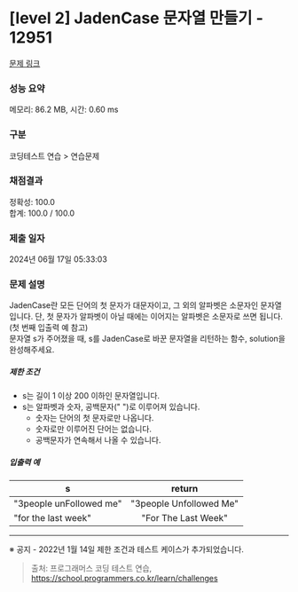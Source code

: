 # [level 2] JadenCase 문자열 만들기 - 12951 

[문제 링크](https://school.programmers.co.kr/learn/courses/30/lessons/12951) 

### 성능 요약

메모리: 86.2 MB, 시간: 0.60 ms

### 구분

코딩테스트 연습 > 연습문제

### 채점결과

정확성: 100.0<br/>합계: 100.0 / 100.0

### 제출 일자

2024년 06월 17일 05:33:03

### 문제 설명

<p style="user-select: auto !important;">JadenCase란 모든 단어의 첫 문자가 대문자이고, 그 외의 알파벳은 소문자인 문자열입니다. 단, 첫 문자가 알파벳이 아닐 때에는 이어지는 알파벳은 소문자로 쓰면 됩니다. (첫 번째 입출력 예 참고)<br style="user-select: auto !important;">
문자열 s가 주어졌을 때, s를 JadenCase로 바꾼 문자열을 리턴하는 함수, solution을 완성해주세요.</p>

<h5 style="user-select: auto !important;">제한 조건</h5>

<ul style="user-select: auto !important;">
<li style="user-select: auto !important;">s는 길이 1 이상 200 이하인 문자열입니다.</li>
<li style="user-select: auto !important;">s는 알파벳과 숫자, 공백문자(" ")로 이루어져 있습니다.

<ul style="user-select: auto !important;">
<li style="user-select: auto !important;">숫자는 단어의 첫 문자로만 나옵니다.</li>
<li style="user-select: auto !important;">숫자로만 이루어진 단어는 없습니다.</li>
<li style="user-select: auto !important;">공백문자가 연속해서 나올 수 있습니다.</li>
</ul></li>
</ul>

<h5 style="user-select: auto !important;">입출력 예</h5>
<table class="table" style="user-select: auto !important;">
        <thead style="user-select: auto !important;"><tr style="user-select: auto !important;">
<th style="user-select: auto !important;">s</th>
<th style="text-align: center; user-select: auto !important;">return</th>
</tr>
</thead>
        <tbody style="user-select: auto !important;"><tr style="user-select: auto !important;">
<td style="user-select: auto !important;">"3people unFollowed me"</td>
<td style="text-align: center; user-select: auto !important;">"3people Unfollowed Me"</td>
</tr>
<tr style="user-select: auto !important;">
<td style="user-select: auto !important;">"for the last week"</td>
<td style="text-align: center; user-select: auto !important;">"For The Last Week"</td>
</tr>
</tbody>
      </table>
<hr style="user-select: auto !important;">

<p style="user-select: auto !important;">※ 공지 - 2022년 1월 14일 제한 조건과 테스트 케이스가 추가되었습니다.</p>


> 출처: 프로그래머스 코딩 테스트 연습, https://school.programmers.co.kr/learn/challenges